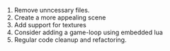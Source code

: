 1. Remove unncessary files.
2. Create a more appealing scene
3. Add support for textures
4. Consider adding a game-loop using embedded lua
5. Regular code cleanup and refactoring.